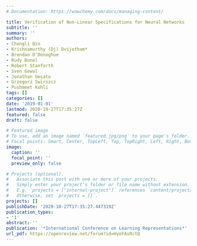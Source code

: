 ```yaml
---
# Documentation: https://wowchemy.com/docs/managing-content/

title: Verification of Non-Linear Specifications for Neural Networks
subtitle: ''
summary: ''
authors:
- Chongli Qin
- Krishnamurthy (Dj) Dvijotham*
- Brendan O'Donoghue
- Rudy Bunel
- Robert Stanforth
- Sven Gowal
- Jonathan Uesato
- Grzegorz Swirszcz
- Pushmeet Kohli
tags: []
categories: []
date: '2019-01-01'
lastmod: 2020-10-27T17:35:27Z
featured: false
draft: false

# Featured image
# To use, add an image named `featured.jpg/png` to your page's folder.
# Focal points: Smart, Center, TopLeft, Top, TopRight, Left, Right, BottomLeft, Bottom, BottomRight.
image:
  caption: ''
  focal_point: ''
  preview_only: false

# Projects (optional).
#   Associate this post with one or more of your projects.
#   Simply enter your project's folder or file name without extension.
#   E.g. `projects = ["internal-project"]` references `content/project/deep-learning/index.md`.
#   Otherwise, set `projects = []`.
projects: []
publishDate: '2020-10-27T17:35:27.447319Z'
publication_types:
- '1'
abstract: ''
publication: '*International Conference on Learning Representations*'
url_pdf: https://openreview.net/forum?id=HyeFAsRctQ
---
```

